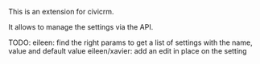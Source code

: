 This is an extension for civicrm.

It allows to manage the settings via the API.

TODO: 
eileen: find the right params to get a list of settings with the name, value and default value
eileen/xavier: add an edit in place on the setting
